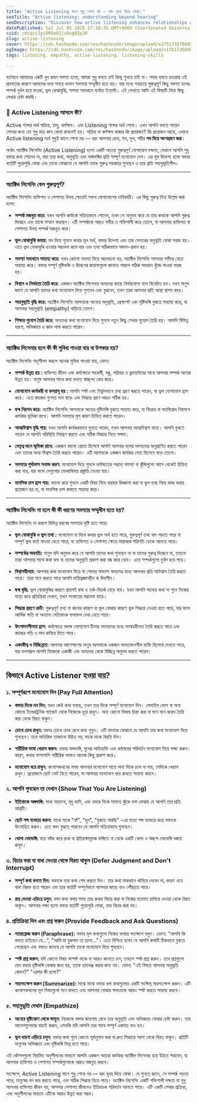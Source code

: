 ```yaml
---
title: "Active Listening মানে শুধু শোনা নয় — বরং হৃদয় দিয়ে বোঝা।"
seoTitle: "Active listening: understanding beyond hearing"
seoDescription: "Discover how active listening enhances relationships and communication by engaging not just your ears, but your heart and mind too"
datePublished: Sat Jul 05 2025 17:18:35 GMT+0000 (Coordinated Universal Time)
cuid: cmcqic2yc000a02js8ng02p30
slug: active-listening
cover: https://cdn.hashnode.com/res/hashnode/image/upload/v1751735766899/82fef25c-a65d-4825-bf88-0eabe4380910.jpeg
ogImage: https://cdn.hashnode.com/res/hashnode/image/upload/v1751735848948/eefb23c4-4efd-4423-b8a2-fe7e82b48c85.jpeg
tags: listening, empathy, active-listening, listening-skills

---
```


বর্তমানে আমাদের একটি খুব কমন সমস্যা হলো, আমরা শুধু বলতে চাই কিন্তু শুনতে চাই না। সবার বলতে চাওয়ার এই প্রবনাতার কারণে আমাদের নানা সময়ে নানান সমস্যার সম্মুখীন হতে হয়। যার মধ্যে সবচেয়ে গুরুত্বপূর্ণ কিছু সমস্যা হলোঃ সম্পর্ক দুর্বল হয়ে যাওয়া, ভুল বোঝাবুঝি, সমস্যা সমাধানে ব্যর্থতা ইত্যাদি। এই লেখাতে আমি এই বিষয়টি নিয়ে কিছু লেখার চেষ্টা করছি।

### 🧠 **Active Listening আসলে কী?**

Active শব্দের অর্থ সক্রিয়, চালু, কর্মক্ষম। এবং Listening শব্দের অর্থ শোনা। এখন আপনি বলতে পারেন শোনার জন্য তো শুধু মাত্র কান খোলা রাখলেই হয়। সক্রিয় বা কর্মক্ষম থাকার কি প্রয়োজন? জি প্রয়োজন আছে, এখানে Active listening অর্থ শুধুই কানে শোনা নয় — বরং আপনার চোখ, মন, মুখ, শরীর **সব দিয়ে অংশগ্রহণ করা**।

অর্থাৎ অ্যাক্টিভ লিসেনিং (Active Listening) হলো একটি অত্যন্ত গুরুত্বপূর্ণ যোগাযোগ দক্ষতা, যেখানে আপনি শুধু বক্তার কথা শোনেন না, বরং তার কথা, অনুভূতি এবং অঙ্গভঙ্গির প্রতি সম্পূর্ণ মনোযোগ দেন। এর মূল উদ্দেশ্য হলো বক্তার বার্তাটি পুরোপুরি বোঝা এবং তাকে বোঝানো যে আপনি তাকে গুরুত্ব সহকারে শুনছেন ও তার প্রতি সহানুভূতিশীল।

---

### অ্যাক্টিভ লিসেনিং কেন গুরুত্বপূর্ণ?

অ্যাক্টিভ লিসেনিং ব্যক্তিগত ও পেশাগত উভয় ক্ষেত্রেই সফল যোগাযোগের চাবিকাঠি। এর কিছু গুরুত্ব নিচে উল্লেখ করা হলো:

* **সম্পর্ক মজবুত করে:** যখন আপনি কাউকে সক্রিয়ভাবে শোনেন, তখন সে অনুভব করে যে তার কথাকে আপনি গুরুত্ব দিচ্ছেন এবং তাকে সম্মান করছেন। এটি সম্পর্ককে আরও গভীর ও শক্তিশালী করে তোলে, যা আপনার ব্যক্তিগত বা পেশাগত উভয় সম্পর্ক মজবুত করে।
    
* **ভুল বোঝাবুঝি কমায়:** মন দিয়ে শুনলে কথার মূল অর্থ, বক্তার উদ্দেশ্য এবং তার ভেতরের অনুভূতি বোঝা সহজ হয়। এতে ভুল বোঝাবুঝি হওয়ার সম্ভাবনা কমে যায় এবং তথ্য সঠিকভাবে আদান-প্রদান হয়।
    
* **সমস্যা সমাধানে সাহায্য করে:** যখন কোনো সমস্যা নিয়ে আলোচনা হয়, অ্যাক্টিভ লিসেনিং সমস্যার গভীরে যেতে সাহায্য করে। বক্তার সম্পূর্ণ দৃষ্টিভঙ্গি ও উদ্বেগের জায়গাগুলো জানতে পারলে সঠিক সমাধান খুঁজে পাওয়া সহজ হয়।
    
* **বিশ্বাস ও নির্ভরতা তৈরি করে:** একজন অ্যাক্টিভ লিসেনার অন্যদের কাছে নির্ভরযোগ্য বলে বিবেচিত হন। যখন মানুষ জানে যে আপনি তাদের কথা মনোযোগ দিয়ে শুনবেন এবং বুঝবেন, তখন তারা আপনার প্রতি আস্থা স্থাপন করে।
    
* **সহানুভূতি বৃদ্ধি করে:** অ্যাক্টিভ লিসেনিং আপনাকে অন্যের অনুভূতি, প্রেক্ষাপট এবং দৃষ্টিভঙ্গি বুঝতে সাহায্য করে, যা আপনার সহানুভূতি (empathy) বাড়িয়ে তোলে।
    
* **শিক্ষার সুযোগ তৈরি করে:** অন্যদের কথা মনোযোগ দিয়ে শুনলে নতুন কিছু শেখার সুযোগ তৈরি হয়। আপনি বিভিন্ন ধারণা, অভিজ্ঞতা ও জ্ঞান লাভ করতে পারেন।
    

---

### অ্যাক্টিভ লিসেনার হলে কী কী সুবিধা পাওয়া যায় বা উপকার হয়?

অ্যাক্টিভ লিসেনিং অনুশীলন করলে অনেক সুবিধা পাওয়া যায়, যেমন:

* **সম্পর্ক উন্নত হয় :** ব্যক্তিগত জীবন এবং কর্মক্ষেত্রে সহকর্মী, বন্ধু, পরিবার ও ক্লায়েন্টদের সাথে আপনার সম্পর্ক অনেক উন্নত হয়। মানুষ আপনার সাথে কথা বলতে স্বাচ্ছন্দ্য বোধ করে।
    
* **যোগাযোগ কার্যকরী বা ফলপ্রসূ হয় :** আপনি স্পষ্ট এবং নির্ভুলভাবে তথ্য গ্রহণ করতে পারেন, যা ভুল যোগাযোগ হ্রাস করে। এতে কাজের গুণগত মান বাড়ে এবং সিদ্ধান্ত গ্রহণ আরও সঠিক হয়।
    
* **দ্বন্দ্ব নিরসন করে:** অ্যাক্টিভ লিসেনিং আপনাকে অন্যের দৃষ্টিভঙ্গি বুঝতে সাহায্য করে, যা বিরোধ বা মতবিরোধ নিরসনে কার্যকর ভূমিকা রাখে। আপনি সমস্যার মূল কারণ চিহ্নিত করতে পারেন।
    
* **আত্মবিশ্বাস বৃদ্ধি পায়:** যখন আপনি কার্যকরভাবে শুনতে পারেন, তখন আপনার আত্মবিশ্বাস বাড়ে। আপনি বুঝতে পারেন যে আপনি পরিস্থিতি নিয়ন্ত্রণ করতে এবং সঠিক সিদ্ধান্ত নিতে সক্ষম।
    
* **নেতৃত্ব দানে ভূমিকা রাখে:** একজন ভালো শ্রোতা হিসেবে আপনি আপনার দলের সদস্যদের অনুপ্রাণিত করতে পারেন এবং তাদের মধ্যে বিশ্বাস তৈরি করতে পারেন। এটি আপনাকে একজন কার্যকর নেতা হিসেবে গড়ে তোলে।
    
* **সমস্যার পূর্বাভাস সনাক্ত করণ:** মনোযোগ দিয়ে শুনলে ভবিষ্যতের সম্ভাব্য সমস্যা বা ঝুঁকিগুলো আগে থেকেই চিহ্নিত করা যায়, যার ফলে সেগুলোর মোকাবিলায় প্রস্তুতি নেওয়া যায়।
    
* **মানসিক চাপ হ্রাস পায়:** ভালো করে শুনলে একটি বিষয় নিয়ে বারবার জিজ্ঞাসা করা বা ভুল তথ্য নিয়ে কাজ করার প্রয়োজন হয় না, যা মানসিক চাপ কমাতে সাহায্য করে।
    

---

### অ্যাক্টিভ লিসেনিং না হলে কী কী ধরণের সমস্যার সম্মুখীন হতে হয়?

অ্যাক্টিভ লিসেনিং না করলে বিভিন্ন ধরনের সমস্যার সৃষ্টি হতে পারে:

* **ভুল বোঝাবুঝি ও ভুল তথ্য :** মনোযোগ না দিলে কথার ভুল অর্থ হতে পারে, গুরুত্বপূর্ণ তথ্য বাদ পড়তে পারে বা সম্পূর্ণ ভুল বার্তা পাওয়া যেতে পারে, যা ব্যক্তিগত ও পেশাগত ক্ষেত্রে মারাত্মক পরিণতি ডেকে আনতে পারে।
    
* **সম্পর্কের অবনতি:** মানুষ যদি অনুভব করে যে আপনি তাদের কথা শুনছেন না বা তাদের গুরুত্ব দিচ্ছেন না, তাহলে তারা আপনার সাথে কথা বলা বা তাদের অনুভূতি প্রকাশ করা বন্ধ করে দেবে। এতে সম্পর্কগুলো দুর্বল হয়ে পড়ে।
    
* **বিশ্বাসহীনতা:** আপনার কথা মনোযোগ দিয়ে না শোনার অভ্যাস অন্যদের মধ্যে আপনার প্রতি অবিশ্বাস তৈরি করতে পারে। তারা মনে করতে পারে আপনি দায়িত্বজ্ঞানহীন বা উদাসীন।
    
* **দ্বন্দ্ব বৃদ্ধি:** ভুল বোঝাবুঝির কারণে প্রায়শই দ্বন্দ্ব ও তর্ক-বিতর্ক বেড়ে যায়। যখন আপনি অন্যের কথা না শুনে নিজের মতো করে প্রতিক্রিয়া দেখান, তখন সংঘাতের সম্ভাবনা বাড়ে।
    
* **সিদ্ধান্ত গ্রহণে ত্রুটি:** গুরুত্বপূর্ণ তথ্য না জানার কারণে বা ভুল বোঝার কারণে ভুল সিদ্ধান্ত নেওয়া হতে পারে, যার ফলে আর্থিক ক্ষতি বা অন্যান্য নেতিবাচক ফলাফল দেখা যেতে পারে।
    
* **উৎপাদনশীলতা হ্রাস:** কর্মক্ষেত্রে অদক্ষ যোগাযোগ টিমের সদস্যদের মধ্যে সমন্বয়হীনতা তৈরি করতে পারে এবং কাজের গতি ও মান কমিয়ে দিতে পারে।
    
* **একাকীত্ব ও বিচ্ছিন্নতা:** আপনার আশেপাশের মানুষ আপনাকে একজন অসংবেদনশীল ব্যক্তি হিসেবে দেখতে পারে, যার ফলস্বরূপ আপনি নিজেকে একাকী এবং অন্যদের থেকে বিচ্ছিন্ন অনুভব করতে পারেন।
    

---

## কিভাবে Active Listener হওয়া যায়?

### **১. সম্পূর্ণরূপে মনোযোগ দিন (Pay Full Attention)**

* **বক্তার দিকে মন দিন:** যখন কেউ কথা বলছে, তখন তার দিকে সম্পূর্ণ মনোযোগ দিন। মোবাইল ফোন বা অন্য কোনো ইলেকট্রনিক গ্যাজেট থেকে নিজেকে দূরে রাখুন। অন্য কোনো বিষয়ে চিন্তা করা বা মনে মনে জবাব তৈরি করা থেকে বিরত থাকুন।
    
* **চোখে চোখ রাখুন:** বক্তার চোখে চোখ রেখে কথা শুনুন। এটি বক্তাকে বোঝাবে যে আপনি তার কথা মনোযোগ দিয়ে শুনছেন। তবে অতিরিক্ত তাকানো উচিত নয়, মাঝে মাঝে বিরতি দিন।
    
* **শারীরিক ভাষা খেয়াল করুন:** বক্তার অঙ্গভঙ্গি, মুখের অভিব্যক্তি এবং কণ্ঠস্বরের পরিবর্তন মনোযোগ দিয়ে লক্ষ্য করুন। কারণ, কথার পাশাপাশি শারীরিক ভাষাও অনেক কিছু প্রকাশ করে।
    
* **মনোযোগ ধরে রাখুন:** কথোপকথনের সময় আপনার মনোযোগ যাতে অন্য দিকে চলে না যায়, সেদিকে খেয়াল রাখুন। প্রয়োজনে ছোট নোট নিতে পারেন, যা আপনার মনোযোগ ধরে রাখতে সাহায্য করবে।
    

### **২. আপনি শুনছেন তা দেখান (Show That You Are Listening)**

* **ইতিবাচক অঙ্গভঙ্গি:** মাথা নাড়ানো, মৃদু হাসি, এবং বক্তার দিকে সামান্য ঝুঁকে বসা বোঝায় যে আপনি তার প্রতি আগ্রহী।
    
* **ছোট শব্দ ব্যবহার করুন:** মাঝে মাঝে "হ্যাঁ", "হুম", "বুঝতে পারছি" -এর মতো শব্দ ব্যবহার করে বক্তাকে উৎসাহিত করুন। এতে বক্তা বুঝতে পারবেন যে আপনি সক্রিয়ভাবে শুনছেন।
    
* **খোলা দেহভঙ্গি:** হাত ভাঁজ করে রাখা বা প্রতিরক্ষামূলক ভঙ্গিতে না থেকে একটি খোলা ও স্বচ্ছন্দ দেহভঙ্গি বজায় রাখুন।
    

### **৩. বিচার করা বা বাধা দেওয়া থেকে বিরত থাকুন (Defer Judgment and Don't Interrupt)**

* **সম্পূর্ণ কথা বলতে দিন:** বক্তাকে তার কথা শেষ করতে দিন। তার কথা মাঝখানে থামিয়ে দেবেন না, কারণ এতে বক্তা বিরক্ত হতে পারেন এবং তার বার্তাটি সম্পূর্ণভাবে আপনার কাছে নাও পৌঁছাতে পারে।
    
* **রায় দেওয়া এড়িয়ে চলুন:** বক্তা কথা বলার সময় তার কথার বিচার করা বা নিজের মতামত চাপিয়ে দেওয়া থেকে বিরত থাকুন। আপনার লক্ষ্য হলো বক্তার বার্তাটি পুরোপুরি বোঝা, তার বিচার করা নয়।
    

### **৪. প্রতিক্রিয়া দিন এবং প্রশ্ন করুন (Provide Feedback and Ask Questions)**

* **প্যারাফ্রেজ করুন (Paraphrase):** বক্তার মূল কথাগুলো নিজের ভাষায় সংক্ষেপে বলুন। যেমন: "আপনি কি বলতে চাইছেন যে...", "আমি যা বুঝলাম তা হলো..."। এতে নিশ্চিত হবেন যে আপনি কথাটি ঠিকভাবে বুঝতে পেরেছেন এবং বক্তাও জানবে যে আপনি তাকে মনোযোগ দিয়ে শুনছেন।
    
* **স্পষ্ট প্রশ্ন করুন:** যদি কোনো বিষয় অস্পষ্ট থাকে বা আরও জানতে চান, তাহলে স্পষ্ট প্রশ্ন করুন। তবে প্রশ্নগুলো যেন বক্তার দৃষ্টিভঙ্গি বোঝার জন্য হয়, তাকে চ্যালেঞ্জ করার জন্য নয়। যেমন: "এই বিষয়ে আপনার অনুভূতি কেমন?" "এরপর কী হলো?"
    
* **সারসংক্ষেপ করুন (Summarize):** মাঝে মাঝে বক্তার বলা কথাগুলোর একটি সংক্ষিপ্ত সারসংক্ষেপ করুন। এটি কথোপকথনের মূল বিষয়গুলো মনে রাখতে এবং আপনার বোঝার ক্ষমতাকে আরও স্পষ্ট করতে সাহায্য করবে।
    

### **৫. সহানুভূতি দেখান (Empathize)**

* **অন্যের দৃষ্টিকোণ থেকে ভাবুন:** নিজেকে বক্তার জায়গায় রেখে তার অনুভূতি এবং অভিজ্ঞতা বোঝার চেষ্টা করুন। তার আবেগগুলোকে যাচাই করুন, এমনকি যদি আপনি তার সাথে সম্পূর্ণ একমত নাও হন।
    
* **ভুল ধারণা এড়িয়ে চলুন:** বক্তার কথা শুনে কোনো পূর্বানুমান করা বা দ্রুত সিদ্ধান্তে আসা থেকে বিরত থাকুন। প্রতিটি মানুষের অভিজ্ঞতা এবং দৃষ্টিভঙ্গি ভিন্ন হতে পারে।
    

এই কৌশলগুলো নিয়মিত অনুশীলনের মাধ্যমে আপনি একজন অত্যন্ত কার্যকর অ্যাক্টিভ লিসেনার হয়ে উঠতে পারবেন, যা আপনার ব্যক্তিগত ও পেশাগত সম্পর্কগুলোকে আরও মজবুত করবে।

সংক্ষেপে, Active Listening মানে শুধু শোনা নয় — বরং হৃদয় দিয়ে বোঝা। যে শুনতে জানে, সে সম্পর্ক গড়তে পারে, মানুষের মন জয় করতে পারে, এবং সঠিক সিদ্ধান্ত নিতে পারে। অ্যাক্টিভ লিসেনিং একটি শক্তিশালী দক্ষতা যা শুধু আপনার ব্যক্তিগত জীবন নয়, আপনার পেশাগত জীবনেও ইতিবাচক পরিবর্তন আনতে পারে। এটি একটি শেখার প্রক্রিয়া, এবং অনুশীলনের মাধ্যমে এটিকে আরও উন্নত করা সম্ভব।